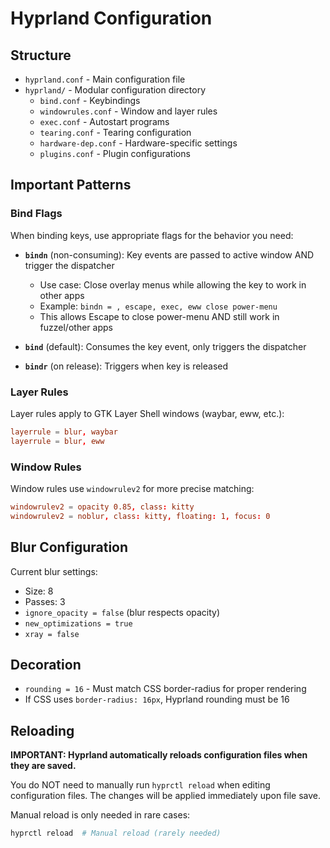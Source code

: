 # Hyprland Configuration

## Structure

- `hyprland.conf` - Main configuration file
- `hyprland/` - Modular configuration directory
  - `bind.conf` - Keybindings
  - `windowrules.conf` - Window and layer rules
  - `exec.conf` - Autostart programs
  - `tearing.conf` - Tearing configuration
  - `hardware-dep.conf` - Hardware-specific settings
  - `plugins.conf` - Plugin configurations

## Important Patterns

### Bind Flags

When binding keys, use appropriate flags for the behavior you need:

- **`bindn`** (non-consuming): Key events are passed to active window AND trigger the dispatcher
  - Use case: Close overlay menus while allowing the key to work in other apps
  - Example: `bindn = , escape, exec, eww close power-menu`
  - This allows Escape to close power-menu AND still work in fuzzel/other apps

- **`bind`** (default): Consumes the key event, only triggers the dispatcher
- **`bindr`** (on release): Triggers when key is released

### Layer Rules

Layer rules apply to GTK Layer Shell windows (waybar, eww, etc.):

```conf
layerrule = blur, waybar
layerrule = blur, eww
```

### Window Rules

Window rules use `windowrulev2` for more precise matching:

```conf
windowrulev2 = opacity 0.85, class: kitty
windowrulev2 = noblur, class: kitty, floating: 1, focus: 0
```

## Blur Configuration

Current blur settings:
- Size: 8
- Passes: 3
- `ignore_opacity = false` (blur respects opacity)
- `new_optimizations = true`
- `xray = false`

## Decoration

- `rounding = 16` - Must match CSS border-radius for proper rendering
- If CSS uses `border-radius: 16px`, Hyprland rounding must be 16

## Reloading

**IMPORTANT: Hyprland automatically reloads configuration files when they are saved.**

You do NOT need to manually run `hyprctl reload` when editing configuration files. The changes will be applied immediately upon file save.

Manual reload is only needed in rare cases:
```sh
hyprctl reload  # Manual reload (rarely needed)
```
